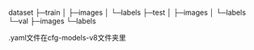 dataset
├─train
│  ├─images
│  └─labels
├─test
│  ├─images
│  └─labels
└─val
    ├─images
    └─labels


.yaml文件在cfg-models-v8文件夹里
